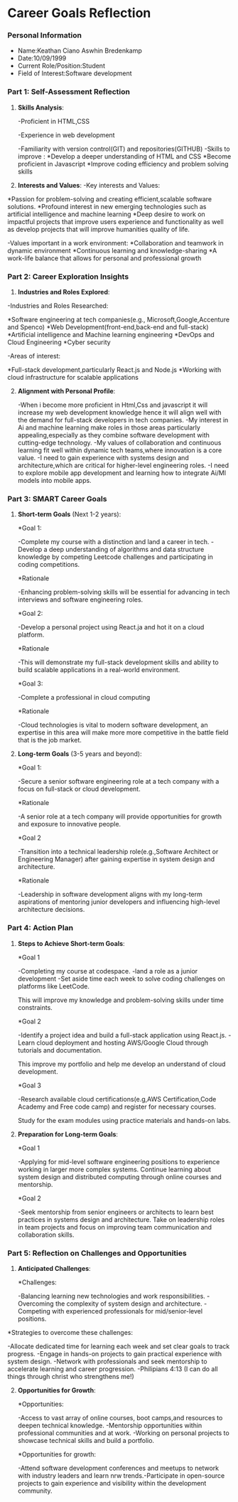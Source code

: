 
# Career Goals Reflection 

### Personal Information

- Name:Keathan Ciano Aswhin Bredenkamp
- Date:10/09/1999
- Current Role/Position:Student
- Field of Interest:Software development

### Part 1: Self-Assessment Reflection

1. **Skills Analysis**:
    
    -Proficient in HTML,CSS


    -Experience in web development
    
    
    -Familiarity with version control(GIT) and repositories(GITHUB)
    -Skills to improve : 
    *Develop a deeper understanding of HTML and CSS
    *Become proficient in Javascript
    *Improve coding efficiency and problem solving skills

2. **Interests and Values**:
-Key interests and Values:

*Passion for problem-solving and creating efficient,scalable software solutions.
*Profound interest in new emerging technologies such as artificial intelligence and machine learning
*Deep desire to work on impactful projects that improve  users experience and functionality as well as develop projects that will improve humanities quality of life.

-Values important in a work environment:
*Collaboration and teamwork in dynamic environment
*Continuous learning and knowledge-sharing
*A work-life balance that allows for personal and professional growth   

### Part 2: Career Exploration Insights

1. **Industries and Roles Explored**:

 -Industries and Roles Researched:  

*Software engineering at tech companies(e.g., Microsoft,Google,Accenture and Spenco)
*Web Development(front-end,back-end and full-stack)
*Artificial intelligence and Machine learning engineering
*DevOps and Cloud Engineering
*Cyber security

-Areas of  interest:

*Full-stack development,particularly React.js and Node.js
*Working with cloud infrastructure for scalable applications

2. **Alignment with Personal Profile**:
    
    -When i become more proficient in Html,Css and javascript it will increase my web development knowledge hence it will align well with the demand for full-stack developers in tech companies.
    -My interest in Ai and machine learning make roles in those areas particularly appealing,especially as they combine software development with cutting-edge technology.
    -My values of collaboration and continuous learning fit well within dynamic tech teams,where innovation is a core value.
    -I need to gain experience with systems design and architecture,which are critical for higher-level engineering roles.
    -I need to explore mobile app development and learning how to integrate Ai/Ml models into mobile apps. 

### Part 3: SMART Career Goals

1. **Short-term Goals** (Next 1-2 years):

    *Goal 1:

    -Complete my course with a distinction and land a career in tech.
    -Develop a deep understanding of algorithms and data structure knowledge by competing Leetcode challenges and participating in coding competitions.

    *Rationale

    -Enhancing problem-solving skills will be essential for advancing in tech interviews and software engineering roles.

    *Goal 2:

    -Develop a personal project using React.ja and hot it on a cloud platform.

    *Rationale

    -This will demonstrate my full-stack development skills and ability to build scalable applications in a real-world environment.

    *Goal 3:

    -Complete a professional in cloud computing

    *Rationale

    -Cloud technologies is vital to modern software development, an expertise in this area will make more more competitive in the battle field that is the job market.

2. **Long-term Goals** (3-5 years and beyond):
    
   *Goal 1:

   -Secure a senior software engineering role at a tech company with a focus on full-stack or cloud development.

   *Rationale

   -A senior role at a tech company will provide opportunities for growth and exposure to innovative people.

   *Goal 2

   -Transition into a technical leadership role(e.g.,Software Architect or Engineering Manager) after gaining expertise in system design and architecture.

   *Rationale

   -Leadership in software development aligns with my long-term aspirations of mentoring junior developers and influencing high-level architecture decisions.

### Part 4: Action Plan

1. **Steps to Achieve Short-term Goals**:
    
    *Goal 1

   -Completing my course at codespace.
   -land a role as a junior development
   -Set aside time each week to solve coding challenges on platforms like LeetCode.

   This will improve my knowledge and problem-solving skills under time constraints.

   *Goal 2

   -Identify a project idea and build a full-stack application using React.js.
   -Learn cloud deployment and hosting AWS/Google Cloud through tutorials and documentation.

   This improve my portfolio and help me develop an understand of cloud development.

   *Goal 3

   -Research available cloud certifications(e.g,AWS Certification,Code Academy and Free code camp) and register for necessary courses.

   Study for the exam modules using practice materials and hands-on labs. 

2. **Preparation for Long-term Goals**:
    
   *Goal 1

   -Applying for mid-level software engineering positions to experience working in larger more complex systems.
   Continue learning about system design and distributed computing through online courses and mentorship.

   *Goal 2

   -Seek mentorship from senior engineers or architects to learn best practices in systems design and architecture.
   Take on leadership roles in team projects and focus on improving team communication and collaboration skills.


### Part 5: Reflection on Challenges and Opportunities

1. **Anticipated Challenges**:
    
   *Challenges:

   -Balancing learning new technologies and work responsibilities.
   -Overcoming the complexity of system design and architecture.
   -Competing with experienced professionals for mid/senior-level positions.

*Strategies to overcome these challenges:

-Allocate dedicated time for learning each week and set clear goals to track progress.
-Engage in hands-on projects to gain practical experience with system design.
-Network with professionals  and seek mentorship to accelerate learning and career progression.
-Philipians 4:13 (I can do all things through christ who strengthens me!)

2. **Opportunities for Growth**:
    
    *Opportunities:

    -Access to vast array of online courses, boot camps,and resources to deepen technical knowledge.
    -Mentorship opportunities within professional communities and at work.
    -Working on personal projects to showcase technical skills and build a portfolio.

    *Opportunities for growth:

    -Attend software development conferences and meetups to network with industry leaders and learn nrw trends.-Participate in open-source projects to gain experience and visibility within the development community.



